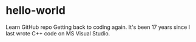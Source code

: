 # hello-world
Learn GitHub repo
Getting back to coding again.  It's been 17 years since I last wrote C++ code on MS Visual Studio.
